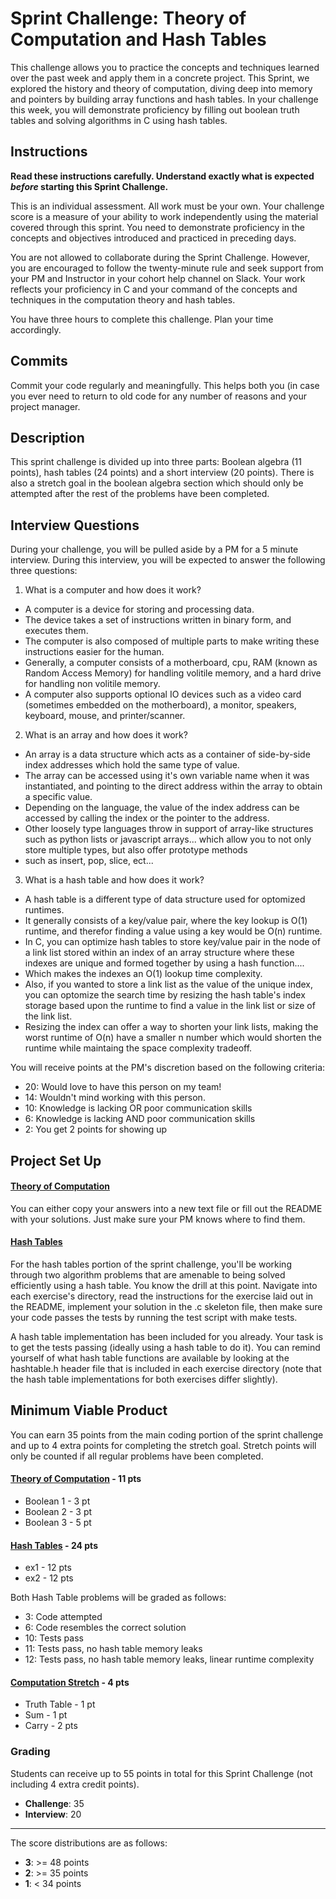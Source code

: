 # Sprint Challenge: Theory of Computation and Hash Tables

This challenge allows you to practice the concepts and techniques learned over the past week and apply them in a concrete project. This Sprint, we explored the history and theory of computation, diving deep into memory and pointers by building array functions and hash tables. In your challenge this week, you will demonstrate proficiency by filling out boolean truth tables and solving algorithms in C using hash tables.

## Instructions

**Read these instructions carefully. Understand exactly what is expected _before_ starting this Sprint Challenge.**

This is an individual assessment. All work must be your own. Your challenge score is a measure of your ability to work independently using the material covered through this sprint. You need to demonstrate proficiency in the concepts and objectives introduced and practiced in preceding days.

You are not allowed to collaborate during the Sprint Challenge. However, you are encouraged to follow the twenty-minute rule and seek support from your PM and Instructor in your cohort help channel on Slack. Your work reflects your proficiency in C and your command of the concepts and techniques in the computation theory and hash tables.

You have three hours to complete this challenge. Plan your time accordingly.

## Commits

Commit your code regularly and meaningfully. This helps both you (in case you ever need to return to old code for any number of reasons and your project manager.

## Description

This sprint challenge is divided up into three parts: Boolean algebra (11 points), hash tables (24 points) and a short interview (20 points). There is also a stretch goal in the boolean algebra section which should only be attempted after the rest of the problems have been completed.

## Interview Questions

During your challenge, you will be pulled aside by a PM for a 5 minute interview. During this interview, you will be expected to answer the following three questions:

1. What is a computer and how does it work?

- A computer is a device for storing and processing data.
- The device takes a set of instructions written in binary form, and executes them.
- The computer is also composed of multiple parts to make writing these instructions easier for the human.
- Generally, a computer consists of a motherboard, cpu, RAM (known as Random Access Memory) for handling volitile memory, and a hard drive for handling non volitile memory.
- A computer also supports optional IO devices such as a video card (sometimes embedded on the motherboard), a monitor, speakers, keyboard, mouse, and printer/scanner.

2. What is an array and how does it work?

- An array is a data structure which acts as a container of side-by-side index addresses which hold the same type of value.
- The array can be accessed using it's own variable name when it was instantiated, and pointing to the direct address within the array to obtain a specific value.
- Depending on the language, the value of the index address can be accessed by calling the index or the pointer to the address.
- Other loosely type languages throw in support of array-like structures such as python lists or javascript arrays... which allow you to not only store multiple types, but also offer prototype methods
- such as insert, pop, slice, ect...

3. What is a hash table and how does it work?

- A hash table is a different type of data structure used for optomized runtimes.
- It generally consists of a key/value pair, where the key lookup is O(1) runtime, and therefor finding a value using a key would be O(n) runtime.
- In C, you can optimize hash tables to store key/value pair in the node of a link list stored within an index of an array structure where these indexes are unique and formed together by using a hash function....
- Which makes the indexes an O(1) lookup time complexity.
- Also, if you wanted to store a link list as the value of the unique index, you can optomize the search time by resizing the hash table's index storage based upon the runtime to find a value in the link list or size of the link list.
- Resizing the index can offer a way to shorten your link lists, making the worst runtime of O(n) have a smaller n number which would shorten the runtime while maintaing the space complexity tradeoff.

You will receive points at the PM's discretion based on the following criteria:

- 20: Would love to have this person on my team!
- 14: Wouldn't mind working with this person.
- 10: Knowledge is lacking OR poor communication skills
- 6: Knowledge is lacking AND poor communication skills
- 2: You get 2 points for showing up

## Project Set Up

#### [Theory of Computation](https://github.com/LambdaSchool/Sprint-Challenge--Hash-Theory/tree/master/theory)

You can either copy your answers into a new text file or fill out the README with your solutions. Just make sure your PM knows where to find them.

#### [Hash Tables](https://github.com/LambdaSchool/Sprint-Challenge--Hash-Theory/tree/master/hash-tables)

For the hash tables portion of the sprint challenge, you'll be working through two algorithm problems that are amenable to being solved efficiently using a hash table. You know the drill at this point. Navigate into each exercise's directory, read the instructions for the exercise laid out in the README, implement your solution in the .c skeleton file, then make sure your code passes the tests by running the test script with make tests.

A hash table implementation has been included for you already. Your task is to get the tests passing (ideally using a hash table to do it). You can remind yourself of what hash table functions are available by looking at the hashtable.h header file that is included in each exercise directory (note that the hash table implementations for both exercises differ slightly).

## Minimum Viable Product

You can earn 35 points from the main coding portion of the sprint challenge and up to 4 extra points for completing the stretch goal. Stretch points will only be counted if all regular problems have been completed.

#### [Theory of Computation](https://github.com/LambdaSchool/Sprint-Challenge--Hash-Theory/tree/master/theory) - 11 pts

- Boolean 1 - 3 pt
- Boolean 2 - 3 pt
- Boolean 3 - 5 pt

#### [Hash Tables](https://github.com/LambdaSchool/Sprint-Challenge--Hash-Theory/tree/master/hash-tables) - 24 pts

- ex1 - 12 pts
- ex2 - 12 pts

Both Hash Table problems will be graded as follows:

- 3: Code attempted
- 6: Code resembles the correct solution
- 10: Tests pass
- 11: Tests pass, no hash table memory leaks
- 12: Tests pass, no hash table memory leaks, linear runtime complexity

#### [Computation Stretch](https://github.com/LambdaSchool/Sprint-Challenge--Hash-Theory/tree/master/theory) - 4 pts

- Truth Table - 1 pt
- Sum - 1 pt
- Carry - 2 pts

### Grading

Students can receive up to 55 points in total for this Sprint Challenge (not including 4 extra credit points).

- **Challenge**: 35
- **Interview**: 20

---

The score distributions are as follows:

- **3**: >= 48 points
- **2**: >= 35 points
- **1**: < 34 points
